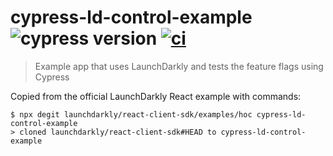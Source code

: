 # cypress-ld-control-example ![cypress version](https://img.shields.io/badge/cypress-9.5.1-brightgreen) [![ci](https://github.com/bahmutov/cypress-ld-control-example/actions/workflows/ci.yml/badge.svg?branch=main)](https://github.com/bahmutov/cypress-ld-control-example/actions/workflows/ci.yml)

> Example app that uses LaunchDarkly and tests the feature flags using Cypress

Copied from the official LaunchDarkly React example with commands:

```
$ npx degit launchdarkly/react-client-sdk/examples/hoc cypress-ld-control-example
> cloned launchdarkly/react-client-sdk#HEAD to cypress-ld-control-example
```
